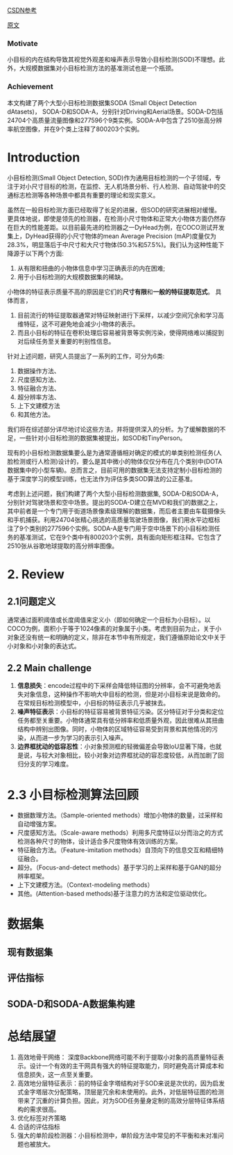 [CSDN参考](https://blog.csdn.net/sinat_41942180/article/details/133771803)

[原文](https://arxiv.org/abs/2207.14096)

### Motivate

小目标的内在结构导致其视觉外观差和噪声表示导致小目标检测(SOD)不理想。此外，大规模数据集对小目标检测方法的基准测试也是一个瓶颈。

### Achievement
本文构建了两个大型小目标检测数据集SODA (Small Object Detection dAtasets)， SODA-D和SODA-A，分别针对Driving和Aerial场景。SODA-D包括24704个高质量流量图像和277596个9类实例。SODA-A中包含了2510张高分辨率航空图像，并在9个类上注释了800203个实例。

# Introduction

小目标检测(Small Object Detection, SOD)作为通用目标检测的一个子领域，专注于对小尺寸目标的检测，在监控、无人机场景分析、行人检测、自动驾驶中的交通标志检测等各种场景中都具有重要的理论和现实意义。

虽然在一般目标检测方面已经取得了长足的进展，但SOD的研究进展相对缓慢。更具体地说，即使是领先的检测器，在检测小尺寸物体和正常大小物体方面仍然存在巨大的性能差距。以目前最先进的检测器之一DyHead为例，在COCO测试开发集上，DyHead获得的小尺寸物体的mean Average Precision (mAP)度量仅为28.3%，明显落后于中尺寸和大尺寸物体(50.3%和57.5%)。我们认为这种性能下降源于以下两个方面: 
1) 从有限和扭曲的小物体信息中学习正确表示的内在困难; 
2) 用于小目标检测的大规模数据集的稀缺。

小物体的特征表示质量不高的原因是它们的**尺寸有限**和**一般的特征提取范式**。
具体而言，
1) 目前流行的特征提取器通常对特征映射进行下采样，以减少空间冗余和学习高维特征，这不可避免地会减少小物体的表示。
1) 而且小目标的特征在卷积处理后容易被背景等实例污染，使得网络难以捕捉到对后续任务至关重要的判别性信息。

针对上述问题，研究人员提出了一系列的工作，可分为6类: 
 1) 数据操作方法、
 2) 尺度感知方法、
 3) 特征融合方法、
 4) 超分辨率方法、
 5) 上下文建模方法
 6) 和其他方法。

我们将在综述部分详尽地讨论这些方法，并将提供深入的分析。为了缓解数据的不足，一些针对小目标检测的数据集被提出，如SOD和TinyPerson。

现有的小目标检测数据集要么是为通常遵循相对确定的模式的单类别检测任务(人脸检测或行人检测)设计的，要么是其中微小的物体仅仅分布在几个类别中(DOTA数据集中的小型车辆)。总而言之，目前可用的数据集无法支持定制小目标检测的基于深度学习的模型训练，也无法作为评估多类SOD算法的公正基准。

考虑到上述问题，我们构建了两个大型小目标检测数据集, SODA-D和SODA-A，分别针对驾驶场景和空中场景。提出的SODA-D建立在MVD和我们的数据之上，其中前者是一个专门用于街道场景像素级理解的数据集，而后者主要由车载摄像头和手机捕获。利用24704张精心挑选的高质量驾驶场景图像，我们用水平边框标注了9个类别的277596个实例。SODA-A是专门用于空中场景下的小目标检测任务的基准测试，它在9个类中有800203个实例，具有面向矩形框注释。它包含了2510张从谷歌地球提取的高分辨率图像。

# 2. Review
## 2.1问题定义
通常通过面积阈值或长度阈值来定义小（即如何确定一个目标为小目标）。以COCO为例，面积小于等于1024像素的对象属于小类。考虑到目前为止，关于小对象还没有统一和明确的定义，除非在本节中有所规定，我们遵循原始论文中关于小对象和小对象的表达式。

## 2.2 Main challenge
1) **信息损失**：encode过程中的下采样会降低特征图的分辨率，会不可避免地丢失对象信息，这种操作不影响大中目标的检测，但是对小目标来说是致命的。在常规目标检测模型中，小目标的特征表示几乎被抹去。
2) **噪声特征表示**：小目标的特征容易被背景特征污染。区分特征对于分类和定位任务都至关重要。小物体通常具有低分辨率和低质量外观，因此很难从其扭曲结构中辨别出图像。同时，小物体的区域特征容易受到背景和其他情况的污染，从而进一步为学习的表示引入噪声。
3) **边界框扰动的低容忍性**：小对象预测框的轻微偏差会导致IoU显著下降，也就是说，与较大对象相比，较小对象对边界框扰动的容忍度较低，从而加剧了回归分支的学习难度。

# 2.3 小目标检测算法回顾
- 数据数理方法。（Sample-oriented methods）增加小物体的数量，过采样和自动增强方案。
- 尺度感知方法。（Scale-aware methods）利用多尺度特征以分而治之的方式检测各种尺寸的物体，设计适合多尺度物体有效训练的方案。
- 特征融合方法。（Feature-imitation methods）自顶向下的信息交互和精细特征融合。
- 超分。（Focus-and-detect methods）基于学习的上采样和基于GAN的超分辨率框架。
- 上下文建模方法。（Context-modeling methods）
- 其他。(Attention-based methods)基于注意力的方法和定位驱动优化。

# 数据集

## 现有数据集

## 评估指标

## SODA-D和SODA-A数据集构建


# 总结展望

1) 高效地骨干网络： 深度Backbone网络可能不利于提取小对象的高质量特征表示。设计一个有效的主干网具有强大的特征提取能力，同时避免高计算成本和信息损失，这一点至关重要。
2) 高效地分层特征表示：前的特征金字塔结构对于SOD来说是次优的，因为启发式金字塔层次分配策略，顶层是冗余和未使用的。此外，对低层特征图的检测带来了沉重的计算负担。因此，对为SOD任务量身定制的高效分层特征体系结构的需求很高。
3) 优化标签对齐策略
4) 合适的评估指标
5) 强大的单阶段检测器：小目标检测中，单阶段方法中常见的不平衡和未对准问题也被放大。



